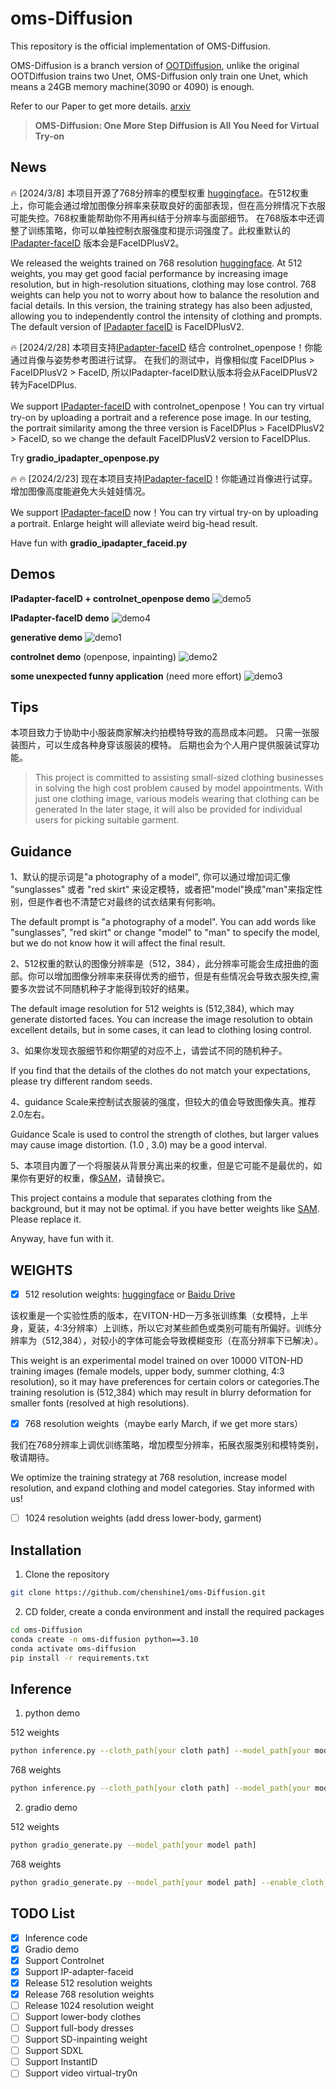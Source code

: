 # oms-Diffusion
This repository is the official implementation of OMS-Diffusion.

OMS-Diffusion is a branch version of [OOTDiffusion](https://github.com/levihsu/OOTDiffusion), unlike the original OOTDiffusion trains two Unet, OMS-Diffusion only train one Unet, which means a 24GB memory machine(3090 or 4090) is enough.

Refer to our Paper to get more details. [arxiv](https://arxiv.org/abs/2403.01779)

> **OMS-Diffusion: One More Step Diffusion is All You Need for Virtual Try-on**<br>


## News
🔥 [2024/3/8] 本项目开源了768分辨率的模型权重 [huggingface](https://huggingface.co/shinehugging/oms-diffusion)。在512权重上，你可能会通过增加图像分辨率来获取良好的面部表现，但在高分辨情况下衣服可能失控。768权重能帮助你不用再纠结于分辨率与面部细节。
在768版本中还调整了训练策略，你可以单独控制衣服强度和提示词强度了。此权重默认的[IPadapter-faceID](https://huggingface.co/h94/IP-Adapter-FaceID) 版本会是FaceIDPlusV2。


We released the weights trained on 768 resolution [huggingface](https://huggingface.co/shinehugging/oms-diffusion). At 512 weights, you may get good facial performance by increasing image resolution, but in high-resolution situations, clothing may lose control. 768 weights can help you not to worry about how to balance the resolution and facial details.
In this version, the training strategy has also been adjusted, allowing you to independently control the intensity of clothing and prompts. The default version of [IPadapter faceID](https://huggingface.co/h94/IP-Adapter-FaceID) is FaceIDPlusV2.

🔥 [2024/2/28] 本项目支持[IPadapter-faceID](https://huggingface.co/h94/IP-Adapter-FaceID) 结合 controlnet_openpose！你能通过肖像与姿势参考图进行试穿。
在我们的测试中，肖像相似度 FaceIDPlus > FaceIDPlusV2 > FaceID, 所以IPadapter-faceID默认版本将会从FaceIDPlusV2转为FaceIDPlus.

We support [IPadapter-faceID](https://huggingface.co/h94/IP-Adapter-FaceID) with controlnet_openpose！You can try virtual try-on by uploading a portrait and a reference pose image.
In our testing, the portrait similarity among the three version is FaceIDPlus > FaceIDPlusV2 > FaceID, so we change the default FaceIDPlusV2 version to FaceIDPlus.

Try __gradio_ipadapter_openpose.py__

🔥 🔥 [2024/2/23] 现在本项目支持[IPadapter-faceID](https://huggingface.co/h94/IP-Adapter-FaceID)！你能通过肖像进行试穿。增加图像高度能避免大头娃娃情况。

We support [IPadapter-faceID](https://huggingface.co/h94/IP-Adapter-FaceID) now！You can try virtual try-on by uploading a portrait. Enlarge height will alleviate weird big-head result.

Have fun with __gradio_ipadapter_faceid.py__


## Demos
__IPadapter-faceID + controlnet_openpose demo__
![demo5](fig/figure5.jpg)&nbsp;

__IPadapter-faceID demo__
![demo4](fig/figure4.png)&nbsp;

__generative demo__
![demo1](fig/figure1.png)&nbsp;

__controlnet demo__ (openpose, inpainting)
![demo2](fig/figure2.png)&nbsp;

__some unexpected funny application__ (need more effort)
![demo3](fig/figure3.png)&nbsp;

## Tips
本项目致力于协助中小服装商家解决约拍模特导致的高昂成本问题。
只需一张服装图片，可以生成各种身穿该服装的模特。
后期也会为个人用户提供服装试穿功能。
> This project is committed to assisting small-sized clothing businesses in solving the high cost problem caused by model appointments.
> With just one clothing image, various models wearing that clothing can be generated
> In the later stage, it will also be provided for individual users for picking suitable garment.


## Guidance
1、默认的提示词是"a photography of a model", 你可以通过增加词汇像 "sunglasses" 或者 "red skirt" 来设定模特，或者把"model"换成"man"来指定性别，但是作者也不清楚它对最终的试衣结果有何影响。

The default prompt is "a photography of a model". You can add words like "sunglasses", "red skirt" or change "model" to "man" to specify the model, but we do not know how it will affect the final result.

2、512权重的默认的图像分辨率是（512，384），此分辨率可能会生成扭曲的面部。你可以增加图像分辨率来获得优秀的细节，但是有些情况会导致衣服失控,需要多次尝试不同随机种子才能得到较好的结果。

The default image resolution for 512 weights is (512,384), which may generate distorted faces. You can increase the image resolution to obtain excellent details, but in some cases, it can lead to clothing losing control.

3、如果你发现衣服细节和你期望的对应不上，请尝试不同的随机种子。

If you find that the details of the clothes do not match your expectations, please try different random seeds.

4、guidance Scale来控制试衣服装的强度，但较大的值会导致图像失真。推荐2.0左右。

Guidance Scale is used to control the strength of clothes, but larger values may cause image distortion. (1.0 , 3.0) may be a good interval.

5、本项目内置了一个将服装从背景分离出来的权重，但是它可能不是最优的，如果你有更好的权重，像[SAM](https://github.com/facebookresearch/segment-anything)，请替换它。

This project contains a module that separates clothing from the background, but it may not be optimal. if you have better weights like [SAM](https://github.com/facebookresearch/segment-anything). Please replace it.


Anyway, have fun with it.



## WEIGHTS
- [x] 512 resolution weights: [huggingface](https://huggingface.co/shinehugging/oms-diffusion) or [Baidu Drive](https://pan.baidu.com/s/1UJgARIfXyZz5AyLUWYEWgg?pwd=ae6f)

该权重是一个实验性质的版本，在VITON-HD一万多张训练集（女模特，上半身，夏装，4:3分辨率）上训练，所以它对某些颜色或类别可能有所偏好。训练分辨率为（512,384），对较小的字体可能会导致模糊变形（在高分辨率下已解决）。

This weight is an experimental model trained on over 10000 VITON-HD training images (female models, upper body, summer clothing, 4:3 resolution), so it may have preferences for certain colors or categories.The training resolution is (512,384) which may result in blurry deformation for smaller fonts (resolved at high resolutions).

- [x] 768 resolution weights（maybe early March, if we get more stars）

我们在768分辨率上调优训练策略，增加模型分辨率，拓展衣服类别和模特类别，敬请期待。

We optimize the training strategy at 768 resolution, increase model resolution, and expand clothing and model categories. Stay informed with us! 

- [ ] 1024 resolution weights (add dress lower-body, garment)

## Installation

1. Clone the repository

```sh
git clone https://github.com/chenshine1/oms-Diffusion.git
```

2. CD folder, create a conda environment and install the required packages

```sh
cd oms-Diffusion
conda create -n oms-diffusion python==3.10
conda activate oms-diffusion
pip install -r requirements.txt
```

## Inference
1. python demo

512 weights
```sh
python inference.py --cloth_path[your cloth path] --model_path[your model path]
```

768 weights
```sh
python inference.py --cloth_path[your cloth path] --model_path[your model path] --enable_cloth_guidance
```
2. gradio demo

512 weights

```sh
python gradio_generate.py --model_path[your model path] 
```
768 weights

```sh
python gradio_generate.py --model_path[your model path] --enable_cloth_guidance
```

## TODO List
- [x] Inference code
- [x] Gradio demo
- [x] Support Controlnet
- [x] Support IP-adapter-faceid
- [x] Release 512 resolution weights
- [x] Release 768 resolution weights
- [ ] Release 1024 resolution weight
- [ ] Support lower-body clothes
- [ ] Support full-body dresses
- [ ] Support SD-inpainting weight
- [ ] Support SDXL
- [ ] Support InstantID
- [ ] Support video virtual-try0n
